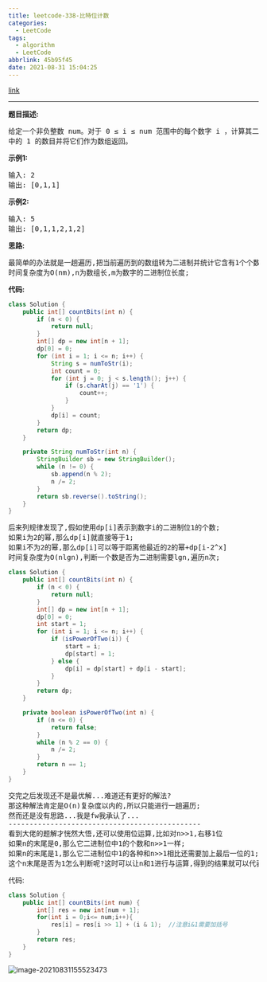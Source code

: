 ```yaml
---
title: leetcode-338-比特位计数
categories:
  - LeetCode
tags:
  - algorithm
  - LeetCode
abbrlink: 45b95f45
date: 2021-08-31 15:04:25
---
```


[link](https://leetcode-cn.com/problems/counting-bits/)

<hr/>

**题目描述:**

<pre>
给定一个非负整数 num。对于 0 ≤ i ≤ num 范围中的每个数字 i ，计算其二进制数
中的 1 的数目并将它们作为数组返回。
</pre>

**示例1:**

<pre>
输入: 2
输出: [0,1,1]
</pre>

**示例2:**

<pre>
输入: 5
输出: [0,1,1,2,1,2]
</pre>

**思路:**

<pre>
最简单的办法就是一趟遍历,把当前遍历到的数组转为二进制并统计它含有1个个数;
时间复杂度为O(nm),n为数组长,m为数字的二进制位长度;
</pre>

**代码:**

```java
class Solution {
    public int[] countBits(int n) {
        if (n < 0) {
            return null;
        }
        int[] dp = new int[n + 1];
        dp[0] = 0;
        for (int i = 1; i <= n; i++) {
            String s = numToStr(i);
            int count = 0;
            for (int j = 0; j < s.length(); j++) {
                if (s.charAt(j) == '1') {
                    count++;
                }
            }
            dp[i] = count;
        }
        return dp;
    }

    private String numToStr(int n) {
        StringBuilder sb = new StringBuilder();
        while (n != 0) {
            sb.append(n % 2);
            n /= 2;
        }
        return sb.reverse().toString();
    }
}
```

<pre>
后来列规律发现了,假如使用dp[i]表示到数字i的二进制位1的个数;
如果i为2的幂,那么dp[i]就直接等于1;
如果i不为2的幂,那么dp[i]可以等于距离他最近的2的幂+dp[i-2^x]
时间复杂度为O(nlgn),判断一个数是否为二进制需要lgn,遍历n次;
</pre>

```java
class Solution {
    public int[] countBits(int n) {
        if (n < 0) {
            return null;
        }
        int[] dp = new int[n + 1];
        dp[0] = 0;
        int start = 1;
        for (int i = 1; i <= n; i++) {
            if (isPowerOfTwo(i)) {
                start = i;
                dp[start] = 1;
            } else {
                dp[i] = dp[start] + dp[i - start];
            }
        }
        return dp;
    }

    private boolean isPowerOfTwo(int n) {
        if (n <= 0) {
            return false;
        }
        while (n % 2 == 0) {
            n /= 2;
        }
        return n == 1;
    }
}
```

<pre>
交完之后发现还不是最优解...难道还有更好的解法?
那这种解法肯定是O(n)复杂度以内的,所以只能进行一趟遍历;
然而还是没有思路...我是fw我承认了...
----------------------------------------------
看到大佬的题解才恍然大悟,还可以使用位运算,比如对n>>1,右移1位
如果n的末尾是0,那么它二进制位中1的个数和n>>1一样;
如果n的末尾是1,那么它二进制位中1的各种和n>>1相比还需要加上最后一位的1;
这个n末尾是否为1怎么判断呢?这时可以让n和1进行与运算,得到的结果就可以代表;
</pre>

代码:

```java
class Solution {
    public int[] countBits(int num) {
        int[] res = new int[num + 1];
        for(int i = 0;i<= num;i++){
            res[i] = res[i >> 1] + (i & 1);  //注意i&1需要加括号
        }
        return res;
    }
}
```

![image-20210831155523473](https://gitee.com/cao_ziqiang/img/raw/master/20210831155523.png)

